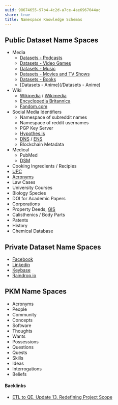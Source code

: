 ```yaml
---
uuid: 98674655-97b4-4c2d-a7ce-4ae6967044ac
share: true
title: Namespace Knowledge Schemas
---
```

## Public Dataset Name Spaces

* Media
	* [Datasets - Podcasts](/bcf15494-4d0b-4c5f-9aeb-47a512915ed6)
	* [Datasets - Video Games](/76fdeb14-6cc3-484f-8607-a6298e4a22c1)
	* [Datasets - Music](/130ed5fa-1246-4768-9457-2d2e2fa4770c)
	* [Datasets - Movies and TV Shows](/d578e995-036b-45be-9fae-ea54d92c8b58)
	* [Datasets - Books](/a1498ef7-79af-4358-8a69-c2e546a1222f)
	* [Datasets - Anime](/Datasets - Anime)
* Wiki
	* [Wikipedia](/44c636c0-d4d5-4f88-8aec-2de807639ff7) / [Wikimedia](/67ab7c46-319c-414c-a634-7f7fe7a63d37)
	* [Encyclopedia Britannica](/42a131ef-607d-445e-9649-ce7cedfa85ff)
	* [Fandom.com](/39f1f2c7-ba86-4f7c-8ea5-27832529f1b3)
* Social Media Identifiers
	* Namespace of subreddit names
	* Namespace of reddit usernames
	* PGP Key Server
	* [Hypothes.is](/dedecb5f-c142-402e-84d4-126b3e6cda9f)
	* [DNS](/6f2b1d6c-3b38-4e05-bf02-69af4d23f098) / [ENS](/354e7428-f69e-42c5-97dd-92bf18521112)
	* Blockchain Metadata
* Medical
	* PubMed
	* [DSM](/b726e1ed-3b47-44ef-9f45-e2c1bda40c09)
* Cooking Ingredients / Recipies
* [UPC](/8031e447-1998-4778-9b63-11e085b3e1ca)
* [Acronyms](/dd44570a-6b71-4628-a63f-def716a3d1eb)
* Law Cases
* University Courses
* Biology Species
* DOI for Academic Papers
* Corporations
* Property Deeds, [GIS](/fb164f5f-a98f-4241-be55-2b0b31e9ca43)
* Calisthenics / Body Parts
* Patents
* History
* Chemical Database
## Private Dataset Name Spaces

* [Facebook](/ffaff3fb-3237-40f8-abba-0b87ed05c16b)
* [Linkedin](/e256abb9-76ce-4856-9697-97ecd9993170)
* [Keybase](/d327da7e-0881-4517-8a8f-c20190efeaa4)
* [Raindrop.io](/053d3ec8-825f-40bd-b187-926273159b09)
## PKM Name Spaces

* Acronyms
* People
* Community
* Concepts
* Software
* Thoughts
* Wants
* Possessions
* Questions
* Quests
* Skills
* Ideas
* Interrogations
* Beliefs

#### Backlinks

* [ETL to QE, Update 13, Redefining Project Scope](/0857e406-5e14-4b45-9e8c-3ae712a2f00a)